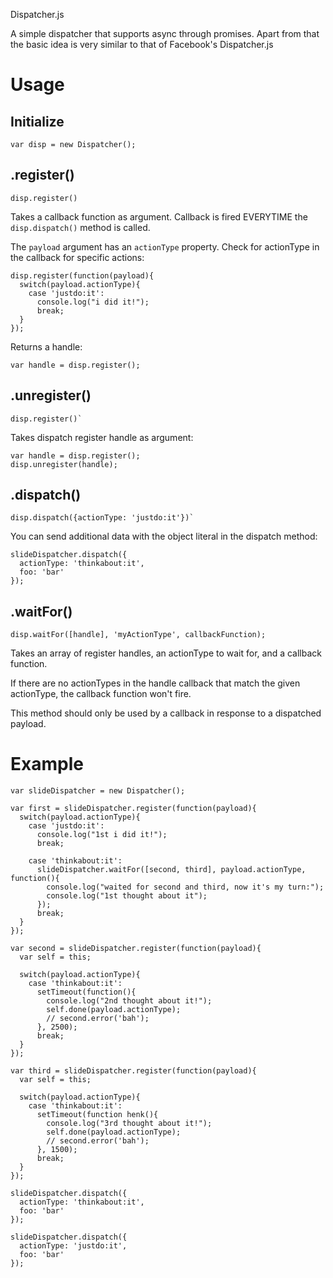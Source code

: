 Dispatcher.js

A simple dispatcher that supports async through promises.
Apart from that the basic idea is very similar to that of Facebook's Dispatcher.js


Usage
=====

Initialize
----------

    var disp = new Dispatcher();


.register()
-----------

    disp.register()

Takes a callback function as argument. Callback is fired EVERYTIME the
`disp.dispatch()` method is called.

The `payload` argument has an `actionType` property.
Check for actionType in the callback for specific actions:

    disp.register(function(payload){
      switch(payload.actionType){
        case 'justdo:it':
          console.log("i did it!");
          break;
      }
    });

Returns a handle:

    var handle = disp.register();


.unregister()
-------------

    disp.register()`

Takes dispatch register handle as argument:

    var handle = disp.register();
    disp.unregister(handle);


.dispatch()
-----------

    disp.dispatch({actionType: 'justdo:it'})`

You can send additional data with the object literal in the dispatch method:

    slideDispatcher.dispatch({
      actionType: 'thinkabout:it',
      foo: 'bar'
    });


.waitFor()
----------

    disp.waitFor([handle], 'myActionType', callbackFunction);

Takes an array of register handles, an actionType to wait for, and a callback
function.

If there are no actionTypes in the handle callback that match the given actionType,
the callback function won't fire.

This method should only be used by a callback in response to a dispatched payload.


Example
=======

    var slideDispatcher = new Dispatcher();

    var first = slideDispatcher.register(function(payload){
      switch(payload.actionType){
        case 'justdo:it':
          console.log("1st i did it!");
          break;

        case 'thinkabout:it':
          slideDispatcher.waitFor([second, third], payload.actionType, function(){
            console.log("waited for second and third, now it's my turn:");
            console.log("1st thought about it");
          });
          break;
      }
    });

    var second = slideDispatcher.register(function(payload){
      var self = this;

      switch(payload.actionType){
        case 'thinkabout:it':
          setTimeout(function(){
            console.log("2nd thought about it!");
            self.done(payload.actionType);
            // second.error('bah');
          }, 2500);
          break;
      }
    });

    var third = slideDispatcher.register(function(payload){
      var self = this;

      switch(payload.actionType){
        case 'thinkabout:it':
          setTimeout(function henk(){
            console.log("3rd thought about it!");
            self.done(payload.actionType);
            // second.error('bah');
          }, 1500);
          break;
      }
    });

    slideDispatcher.dispatch({
      actionType: 'thinkabout:it',
      foo: 'bar'
    });

    slideDispatcher.dispatch({
      actionType: 'justdo:it',
      foo: 'bar'
    });
